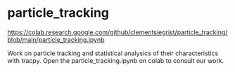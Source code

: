 # particle_tracking
https://colab.research.google.com/github/clementsiegrist/particle_tracking/blob/main/particle_tracking.ipynb 

Work on particle tracking and statistical analysics of their characteristics with tracpy. Open 
the particle_tracking.ipynb on colab to consult our work.
